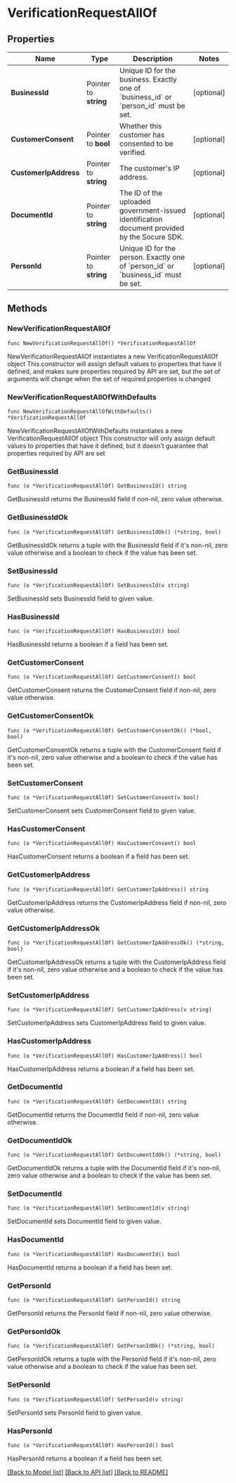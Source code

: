 # VerificationRequestAllOf

## Properties

Name | Type | Description | Notes
------------ | ------------- | ------------- | -------------
**BusinessId** | Pointer to **string** | Unique ID for the business. Exactly one of &#x60;business_id&#x60; or &#x60;person_id&#x60; must be set.  | [optional] 
**CustomerConsent** | Pointer to **bool** | Whether this customer has consented to be verified. | [optional] 
**CustomerIpAddress** | Pointer to **string** | The customer&#39;s IP address. | [optional] 
**DocumentId** | Pointer to **string** | The ID of the uploaded government-issued identification document provided by the Socure SDK.  | [optional] 
**PersonId** | Pointer to **string** | Unique ID for the person. Exactly one of &#x60;person_id&#x60; or &#x60;business_id&#x60; must be set.  | [optional] 

## Methods

### NewVerificationRequestAllOf

`func NewVerificationRequestAllOf() *VerificationRequestAllOf`

NewVerificationRequestAllOf instantiates a new VerificationRequestAllOf object
This constructor will assign default values to properties that have it defined,
and makes sure properties required by API are set, but the set of arguments
will change when the set of required properties is changed

### NewVerificationRequestAllOfWithDefaults

`func NewVerificationRequestAllOfWithDefaults() *VerificationRequestAllOf`

NewVerificationRequestAllOfWithDefaults instantiates a new VerificationRequestAllOf object
This constructor will only assign default values to properties that have it defined,
but it doesn't guarantee that properties required by API are set

### GetBusinessId

`func (o *VerificationRequestAllOf) GetBusinessId() string`

GetBusinessId returns the BusinessId field if non-nil, zero value otherwise.

### GetBusinessIdOk

`func (o *VerificationRequestAllOf) GetBusinessIdOk() (*string, bool)`

GetBusinessIdOk returns a tuple with the BusinessId field if it's non-nil, zero value otherwise
and a boolean to check if the value has been set.

### SetBusinessId

`func (o *VerificationRequestAllOf) SetBusinessId(v string)`

SetBusinessId sets BusinessId field to given value.

### HasBusinessId

`func (o *VerificationRequestAllOf) HasBusinessId() bool`

HasBusinessId returns a boolean if a field has been set.

### GetCustomerConsent

`func (o *VerificationRequestAllOf) GetCustomerConsent() bool`

GetCustomerConsent returns the CustomerConsent field if non-nil, zero value otherwise.

### GetCustomerConsentOk

`func (o *VerificationRequestAllOf) GetCustomerConsentOk() (*bool, bool)`

GetCustomerConsentOk returns a tuple with the CustomerConsent field if it's non-nil, zero value otherwise
and a boolean to check if the value has been set.

### SetCustomerConsent

`func (o *VerificationRequestAllOf) SetCustomerConsent(v bool)`

SetCustomerConsent sets CustomerConsent field to given value.

### HasCustomerConsent

`func (o *VerificationRequestAllOf) HasCustomerConsent() bool`

HasCustomerConsent returns a boolean if a field has been set.

### GetCustomerIpAddress

`func (o *VerificationRequestAllOf) GetCustomerIpAddress() string`

GetCustomerIpAddress returns the CustomerIpAddress field if non-nil, zero value otherwise.

### GetCustomerIpAddressOk

`func (o *VerificationRequestAllOf) GetCustomerIpAddressOk() (*string, bool)`

GetCustomerIpAddressOk returns a tuple with the CustomerIpAddress field if it's non-nil, zero value otherwise
and a boolean to check if the value has been set.

### SetCustomerIpAddress

`func (o *VerificationRequestAllOf) SetCustomerIpAddress(v string)`

SetCustomerIpAddress sets CustomerIpAddress field to given value.

### HasCustomerIpAddress

`func (o *VerificationRequestAllOf) HasCustomerIpAddress() bool`

HasCustomerIpAddress returns a boolean if a field has been set.

### GetDocumentId

`func (o *VerificationRequestAllOf) GetDocumentId() string`

GetDocumentId returns the DocumentId field if non-nil, zero value otherwise.

### GetDocumentIdOk

`func (o *VerificationRequestAllOf) GetDocumentIdOk() (*string, bool)`

GetDocumentIdOk returns a tuple with the DocumentId field if it's non-nil, zero value otherwise
and a boolean to check if the value has been set.

### SetDocumentId

`func (o *VerificationRequestAllOf) SetDocumentId(v string)`

SetDocumentId sets DocumentId field to given value.

### HasDocumentId

`func (o *VerificationRequestAllOf) HasDocumentId() bool`

HasDocumentId returns a boolean if a field has been set.

### GetPersonId

`func (o *VerificationRequestAllOf) GetPersonId() string`

GetPersonId returns the PersonId field if non-nil, zero value otherwise.

### GetPersonIdOk

`func (o *VerificationRequestAllOf) GetPersonIdOk() (*string, bool)`

GetPersonIdOk returns a tuple with the PersonId field if it's non-nil, zero value otherwise
and a boolean to check if the value has been set.

### SetPersonId

`func (o *VerificationRequestAllOf) SetPersonId(v string)`

SetPersonId sets PersonId field to given value.

### HasPersonId

`func (o *VerificationRequestAllOf) HasPersonId() bool`

HasPersonId returns a boolean if a field has been set.


[[Back to Model list]](../README.md#documentation-for-models) [[Back to API list]](../README.md#documentation-for-api-endpoints) [[Back to README]](../README.md)


